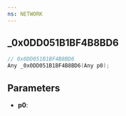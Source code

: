 ```yaml
---
ns: NETWORK
---
```

## _0x0DD051B1BF4B8BD6

```c
// 0x0DD051B1BF4B8BD6
Any _0x0DD051B1BF4B8BD6(Any p0);
```

## Parameters
* **p0**:
